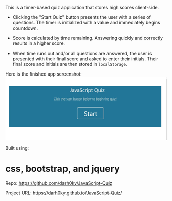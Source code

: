 This is a timer-based quiz application that stores high scores client-side. 


  * Clicking the "Start Quiz" button presents the user with a series of questions. The timer is initialized with a value and immediately begins countdown.

  * Score is calculated by time remaining. Answering quickly and correctly results in a higher score.

  * When time runs out and/or all questions are answered, the user is presented with their final score and asked to enter their initials. Their final score and initials are then stored in `localStorage`.

Here is the finished app screenshot: 
![QuizApp](quiz.jpg)


Built using: 

# css, bootstrap, and jquery

Repo:
https://github.com/darh0ky/JavaScript-Quiz

Project URL:
https://darh0ky.github.io/JavaScript-Quiz/







